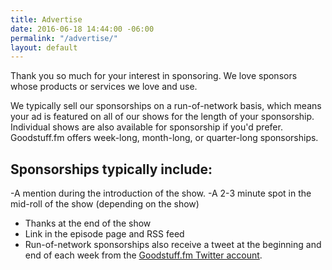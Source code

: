 ```yaml
---
title: Advertise
date: 2016-06-18 14:44:00 -06:00
permalink: "/advertise/"
layout: default
---
```


Thank you so much for your interest in sponsoring. We love sponsors whose products or services we love and use.

We typically sell our sponsorships on a run-of-network basis, which means your ad is featured on all of our shows for the length of your sponsorship. Individual shows are also available for sponsorship if you'd prefer. Goodstuff.fm offers week-long, month-long, or quarter-long sponsorships.

## Sponsorships typically include:

-A mention during the introduction of the show.
-A 2-3 minute spot in the mid-roll of the show (depending on the show)
* Thanks at the end of the show
* Link in the episode page and RSS feed
* Run-of-network sponsorships also receive a tweet at the beginning and end of each week from the [Goodstuff.fm Twitter account][1].

[1]: http://www.twitter.com/goodstufffm
